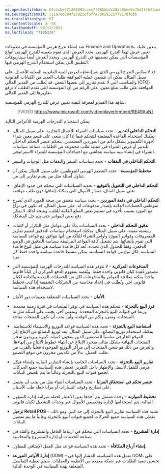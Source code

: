 ```yaml
---
ms.openlocfilehash: 04c3cbe471268395caec7f785bbde28a385ee6c7bdfff6f5bc62b6d4c900291c
ms.sourcegitcommit: 511a76b204f93d23cf9f7a70059525f79170f6bb
ms.translationtype: HT
ms.contentlocale: ar-SA
ms.lasthandoff: 08/11/2021
ms.locfileid: "7105338"
---
```

عند إنشاء تدرج هرمي للمؤسسة في تطبيقات Finance and Operations، يتعين عليك تعيين غرض لهذا التدرج الهرمي. يحدد الغرض الذي تقوم بتعيينه للتدرج الهرمي أنواع المؤسسات التي يمكن تضمينها في التدرج الهرمي. ويحدد الغرض أيضاً سيناريوهات التطبيق التي يمكن استخدام التدرج الهرمي فيها. 

قد لا يعكس التدرج الهرمي الذي يتم إنشاؤه لغرض البنية القانونية الفعلية للأعمال. على سبيل المثال، يمكن أن تتضمن عملية الموافقة طلبات العديد من الكيانات القانونية والمناصب التي لا تقدم تقارير إلى بعضها البعض. قد يُطلب من المدير المالي (CFO) الموافقة على طلب مبلغ معين، على الرغم من أن المؤسسة التي تقدم الطلب لا ترفع تقاريرها إلى المدير المالي.

شاهِد هذا الفيديو لمعرفة كيفية تعيين غرض للتدرج الهرمي للمؤسسة.
&nbsp;
> [!VIDEO https://www.microsoft.com/videoplayer/embed/RE49AuN]  

يمكن استخدام التدرجات الهرمية للأغراض التالية: 

- **التحكم الداخلي للتدبير** - تحدد سياسات الشراء للأعمال التجارية. على سبيل المثال، يمكنك استخدام القاعدة المضمنة للتحكم فيما إذا كان ينبغي على قسم معين شراء أجهزة الكمبيوتر بشكل دائم من الموردين المعتمدين. يتحكم عنصر التحكم الداخلي للتدبير أو غرض الشراء في عملية طلب مجموعة من الطلبات. تساعد سياسات الشراء في إنشاء بنية سياسة تتماشى مع احتياجات المؤسسة للشراء الاستراتيجي.

- **التحكم الداخلي في النفقات** - تحدد سياسات السفر والنفقات مثل الوجبات والسفر.

- **مخطط المؤسسة** - تحدد التنظيم الهرمي للموظفين، على سبيل المثال يمكن أن تتناول أسئلة مثل من يقدم تقارير إلى من.

- **التحكم الداخلي في التخويل بالتوقيع** - تحديد السياسات التي تتحكم في حدود الإنفاق. على سبيل المثال، مقدار الأموال التي يمكنك إنفاقها دون طلب موافقة.

- **التحكم الداخلي في دفعة الموردين** - يحدد سياسة تتحقق من صحة المورد الذي يُصرح لموظفي الحسابات الدائنة بإصدار مدفوعات له. على سبيل المثال، قد تكون في نزاع مع المورد بسبب تأخره في تسليم بعض السلع القابلة للتلف، ونتيجة لذلك لا يمكن دفع بعض الفواتير حتى يتم حل المشكلة. 

- **تدقيق التحكم الداخلي** - يحدد السياسات بناءً على عوامل مثل التكرار أو كلمات رئيسية معينة. على سبيل المثال، يمكنك استخدام سياسات التدقيق لتقييم تقارير المصروفات وفواتير المورّد وأوامر الشراء للتأكد من أنها تتوافق مع قواعد السياسة التي تقوم بإنشائها. يتم تشغيل كافة القواعد المرتبطة بسياسة التدقيق في الوضع الدفعي، وفقاً للجدول الذي تحدده. تُعد كل قاعدة سياسة هي مثيل لنوع قاعدة السياسة. لكل نوع من قواعد السياسة، يمكن تنشيط قاعدة سياسة واحدة فقط كل مرة.

- **‏‫المدفوعات المركزية‬** - لا تتوفر هذه السياسة للتدرجات الهرمية للمؤسسة التي تتضمن عُقدة كيان قانوني واحدة فقط. ويُقصد بمفهوم الدفع المركزي أن كياناً قانونياً واحداً يمكنه معالجة الفواتير والمدفوعات لكل من الحسابات المدينة والدائنة لكيان قانوني آخر. ويُطلب في إعداد محاسبة بين الشركات الشقيقة إذا كنت تخطط لاستخدام هذه السياسة.

- **الأمان** - يحدد السياسات المتعلقة بتعيينات دور الأمان.

- **فرز البيع بالتجزئة** - تتحكم هذه السياسة في توفر المنتجات في فترة زمنية محددة، وربما في قنوات البيع بالتجزئة المحددة. وبمعنى آخر، يجيب على أسئلة مثل ما المنتجات، ومتى، ولكم من الوقت، وأين يجب أن تكون المنتجات متاحة.

- **استعاضة البيع بالتجزئة** - تحدد هذه السياسة قواعد التوزيع والاستيفاء للاستعاضة. يمكنك استخدام توزيع البضائع، على سبيل المثال، يعد تُوزيع البضائع من الإنتاج إلى الموقع الخارجي مناسباً للمصنعين الذين ينتجون كميات كبيرة ويريدون شحن المنتجات النهائية بشكل مثالي بمجرد الإبلاغ عن انتهاء خطوط الإنتاج من إنهاءها. والغرض من ذلك هو شحن المنتجات إلى مراكز التوزيع الموجودة فعلياً بالقرب من طلب العميل، بدلاً من تكديس مخزون في موقع التصنيع.

- **تقارير البيع بالتجزئة** - تحدد السياسات الخاصة بإنشاء التقارير المالية وإنشاء هيكل هرمي للتنقل لأسفل والإظهار داخل التقرير. تغطي هذه السياسة جميع الحركات لجميع قنوات البيع بالتجزئة وغالباً ما يتم تلخيص البيانات.

- **عنصر تحكم في استحقاق المزايا** - تحدد السياسات أشياء مثل من يجب أن يحصل على تصاريح وقوف السيارات أو مزايا خطة طب الأسنان.

- **‏‫تخطيط الموازنة‬** - وحدة تشغيل يتم أخذها بعين الاعتبار لخطة ميزانية إدارة الشؤون المالية. يتم استخدامها لإدارة وتخصيص الأموال عبر وحدات التشغيل لكيان قانوني.

- **ترحيل Retail POS** - تشبه هذه السياسة تقارير البيع بالتجزئة إلى حد كبير. ومع ذلك، تغطي هذه السياسة جميع الحركات لجميع قنوات البيع بالتجزئة وغالباً ما يتم تفصيل البيانات.

- **إدارة المشروع** - تحدد السياسات التي تتحكم في ارتباط العامل والمشروع والفئة في صناعة الخدمات أو إدارة المشروع والمحاسبة.

- **إنشاء أرباح المكافأة** - تحدد هذه السياسة قواعد مثل العمل الإضافي للمقاول.

- **إدارة الأوامر الموزعة** (DOM) – تعمل هذه السياسة، المشار إليها في DOM، على تحسين تنفيذ الطلبات عبر شبكة معقدة من الأنظمة والعمليات.  سيتم تغطية التفاصيل المتعلقة بهذه السياسة في الوحدة التالية.
 
